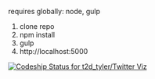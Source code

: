 requires globally: node, gulp

1. clone repo
2. npm install
3. gulp
4. http://localhost:5000



[ ![Codeship Status for t2d_tyler/Twitter Viz](https://codeship.com/projects/d0a2fe50-5a61-0132-8857-46545b4ba6c4/status)](https://codeship.com/projects/50369)


